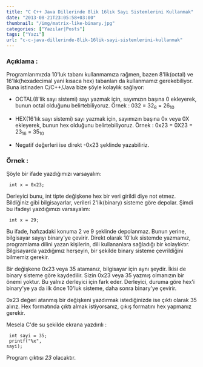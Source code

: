 ```yaml
---
title: "C C++ Java Dillerinde 8lik 16lık Sayı Sistemlerini Kullanmak"
date: "2013-08-21T23:05:58+03:00"
thumbnail: "/img/matrix-like-binary.jpg"
categories: ["Yazılar|Posts"]
tags: ["Yazı"]
url: "c-c-java-dillerinde-8lik-16lik-sayi-sistemlerini-kullanmak"
---
```


### Açıklama :
Programlarımızda 10'luk tabanı kullanmamıza rağmen, bazen 8'lik(octal) ve 16'lık(hexadecimal yani kısaca hex) tabanları da kullanmamız gerekebiliyor.
Buna istinaden C/C++/Java bize şöyle kolaylık sağlıyor:
<ul type="disc">
 	<li>OCTAL(8'lik sayı sistemi) sayı yazmak için, sayımızın başına 0 ekleyerek, bunun octal olduğunu belirtebiliyoruz.
Örnek : 032 = 32<sub>8</sub> = 26<sub>10</sub></li>
</ul>
<ul type="disc">
 	<li>HEX(16'lık sayı sistemi) sayı yazmak için, sayımızın başına 0x veya 0X ekleyerek, bunun hex olduğunu belirtebiliyoruz.
Örnek : 0x23 = 0X23 = 23<sub>16</sub> = 35<sub>10</sub></li>
</ul>
<ul type="disc">
 	<li>Negatif değerleri ise direkt -0x23 şeklinde yazabiliriz.</li>
</ul>

### Örnek :
Şöyle bir ifade yazdığımızı varsayalım:

<code>    int x = 0x23;</code>

Derleyici bunu, int tipte değişkene hex bir veri girildi diye not etmez.
Bildiğiniz gibi bilgisayarlar, verileri 2'lik(binary) sisteme göre depolar.
Şimdi bu ifadeyi yazdığımızı varsayalım:

<code>    int x = 29;</code>

Bu ifade, hafızadaki konuma 2 ve 9 şeklinde depolanmaz. Bunun yerine, bilgisayar sayıyı binary'ye çevirir.
Direkt olarak 10'luk sistemde yazmamız, programlama dilini yazan kişilerin, dili kullananlara sağladığı bir kolaylıktır.
Bilgisayarda yazdığımız herşeyin, bir şekilde binary sisteme çevrildiğini bilmemiz gerekir.

Bir değişkene 0x23 veya 35 atamanız, bilgisayar için aynı şeydir. İkisi de binary sisteme göre kaydedilir. Sizin 0x23 veya 35 yazmış olmanızın bir önemi yoktur. Bu yalnız derleyici için fark eder. Derleyici, duruma göre hex'i binary'ye ya da ilk önce 10'luk sisteme, daha sonra binary'ye çevirir.

0x23 değeri atanmış bir değişkeni yazdırmak istediğinizde ise çıktı olarak 35 alırız. Hex formatında çıktı almak istiyorsanız, çıkış formatını hex yapmanız gerekir.

Mesela C'de su şekilde ekrana yazdırılı :

<code>    int sayi = 35;     </code> </br>
<code>    printf("%x", sayi);</code>

Program çıktısı <i>23</i> olacaktır.
